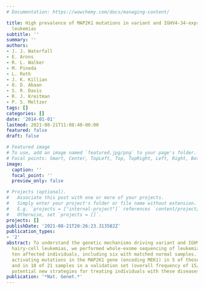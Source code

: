 ```yaml
---
# Documentation: https://wowchemy.com/docs/managing-content/

title: High prevalence of MAP2K1 mutations in variant and IGHV4-34-expressing hairy-cell
  leukemias
subtitle: ''
summary: ''
authors:
- J. J. Waterfall
- E. Arons
- R. L. Walker
- M. Pineda
- L. Roth
- J. K. Killian
- O. D. Abaan
- S. R. Davis
- R. J. Kreitman
- P. S. Meltzer
tags: []
categories: []
date: '2014-01-01'
lastmod: 2021-08-21T11:08:40-06:00
featured: false
draft: false

# Featured image
# To use, add an image named `featured.jpg/png` to your page's folder.
# Focal points: Smart, Center, TopLeft, Top, TopRight, Left, Right, BottomLeft, Bottom, BottomRight.
image:
  caption: ''
  focal_point: ''
  preview_only: false

# Projects (optional).
#   Associate this post with one or more of your projects.
#   Simply enter your project's folder or file name without extension.
#   E.g. `projects = ["internal-project"]` references `content/project/deep-learning/index.md`.
#   Otherwise, set `projects = []`.
projects: []
publishDate: '2021-08-21T20:26:23.313582Z'
publication_types:
- '2'
abstract: To understand the genetic mechanisms driving variant and IGHV4-34-expressing
  hairy-cell leukemias, we performed whole-exome sequencing of leukemia samples from
  ten affected individuals, including six with matched normal samples. We identified
  activating mutations in the MAP2K1 gene (encoding MEK1) in 5 of these 10 samples
  and in 10 of 21 samples in a validation set (overall frequency of 15/31), suggesting
  potential new strategies for treating individuals with these diseases.
publication: '*Nat. Genet.*'
---
```

